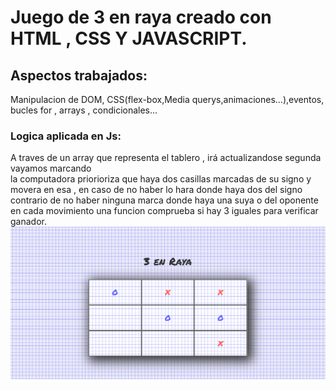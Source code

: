 # Juego de 3 en raya creado con HTML , CSS Y JAVASCRIPT.<br>
## Aspectos trabajados:<br>
Manipulacion de DOM, CSS(flex-box,Media querys,animaciones...),eventos, bucles for , arrays , condicionales...
<br>
### Logica aplicada en Js:<br> 
A traves de un array que representa el tablero , irá actualizandose segunda vayamos marcando <br>
la computadora priorioriza que haya dos casillas marcadas de su signo y movera en esa , en caso de no haber lo hara donde haya dos del signo contrario de no haber ninguna marca donde haya una suya o del oponente <br>
en cada movimiento una funcion comprueba si hay 3 iguales para verificar ganador.<br>
![3LineGame](https://github.com/KevinDiazz/3LineGame/blob/main/Captura%20de%20pantalla%202023-05-10%20214717.png)
